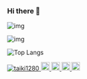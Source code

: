 ### Hi there 👋

![img](https://github-profile-summary-cards.vercel.app/api/cards/profile-details?username=taiki1280&theme=dracula)

![img](https://github-readme-stats.vercel.app/api?username=taiki1280&count_private=true&show_icons=true&theme=dracula)

![Top Langs](https://github-readme-stats.vercel.app/api/top-langs/?username=taiki1280&layout=compact)

<p align="left">
  <a href="https://github.com/taiki1280/taiki1280/">
    <img src="https://komarev.com/ghpvc/?username=taiki1280" alt="taiki1280" />
  </a>
  <a href="http://twitter.com/taiki_kawagishi">
    <img height="20" src="https://img.shields.io/twitter/follow/taiki_kawagishi?label=Twitter&logo=twitter&style=flat" />
  </a>
  <a href="https://github.com/taiki1280">
    <img height="20" src="https://img.shields.io/github/followers/taiki1280?label=follow&logo=github&style=flat" />
  </a>
  <a href="http://qiita.com/taiki1280">
    <img height="20" src="https://qiita-badge.apiapi.app/s/taiki1280/posts.svg" />
  </a>
  <a href="http://qiita.com/taiki1280">
    <img height="20" src="https://qiita-badge.apiapi.app/s/taiki1280/contributions.svg" />
  </a>
</p>
